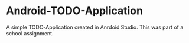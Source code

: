 # Android-TODO-Application
A simple TODO-Application created in Anrdoid Studio. This was part of a school assignment.

